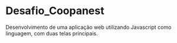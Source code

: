 # Desafio_Coopanest
Desenvolvimento de uma aplicação web utilizando Javascript como linguagem, com duas telas principais.
